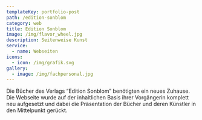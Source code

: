 ```yaml
---
templateKey: portfolio-post
path: /edition-sonblom
category: web
title: Edition Sonblom
image: /img/flavor_wheel.jpg
description: Seitenweise Kunst
service:
  - name: Webseiten
icons:
  - icon: /img/grafik.svg
gallery:
  - image: /img/fachpersonal.jpg
---
```

Die Bücher des Verlags “Edition Sonblom” benötigten ein neues Zuhause. Die Webseite wurde auf der inhaltlichen Basis ihrer Vorgängerin komplett neu aufgesetzt und dabei die Präsentation der Bücher und deren Künstler in den Mittelpunkt gerückt.
